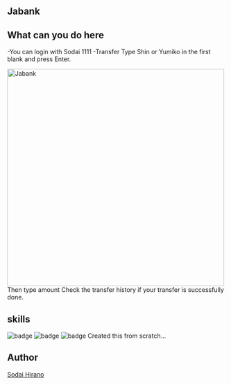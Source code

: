 ## Jabank

## What can you do here
-You can login with 
Sodai
1111
-Transfer
Type Shin or Yumiko in the first blank and press Enter.

<img width="500" alt="Jabank" src="https://user-images.githubusercontent.com/53924871/65530275-373ee500-df2a-11e9-8c1a-69a8bf412a41.png">
Then type amount 
Check the transfer history if your transfer is successfully done.

## skills
![badge](https://img.shields.io/badge/Language-HTML-orange.svg)
![badge](https://img.shields.io/badge/Language-css-blue.svg)
![badge](https://img.shields.io/badge/Language-PHP-yellow.svg)
Created this from  scratch...

## Author
[Sodai Hirano](https://github.com/tcnksm)
